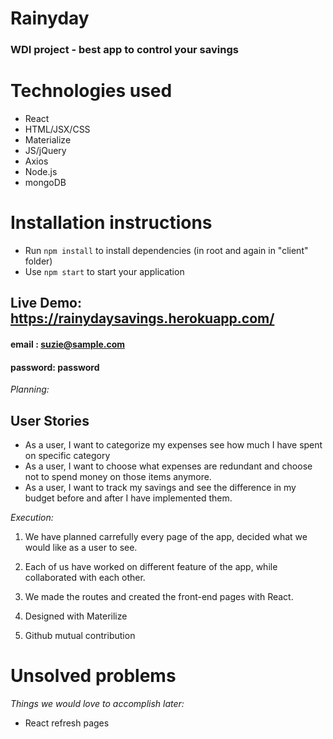 # Rainyday
### WDI project - best app to control your savings

# Technologies used #

* React
* HTML/JSX/CSS
* Materialize
* JS/jQuery
* Axios
* Node.js
* mongoDB

# Installation instructions #
* Run `npm install` to install dependencies (in root and again in "client" folder)
* Use `npm start` to start your application

## Live Demo: https://rainydaysavings.herokuapp.com/ ##
#### email : suzie@sample.com ####
#### password: password ####

_Planning:_
## User Stories ##

* As a user, I want to categorize my expenses see how much I have spent on specific category
* As a user, I want to choose what expenses are redundant and choose not to spend money on those items anymore. 
* As a user, I want to track my savings and see the difference in my budget before and after I have implemented them.


_Execution:_ 

1.  We have planned carrefully every page of the app, decided what we would like as a user to see.   

2.  Each of us have worked on different feature of the app, while collaborated with each other.  

3.  We made the routes and created the front-end pages with React.

4.  Designed with Materilize    

5.  Github mutual contribution    

# Unsolved problems #
_Things we would love to accomplish later:_
* React refresh pages



